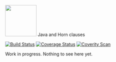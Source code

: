 <img src="http://jayhorn.github.io/jayhorn/images/rhino.png" height=100> Java and Horn clauses

[![Build Status](https://travis-ci.org/jayhorn/jayhorn.svg)](https://travis-ci.org/jayhorn/jayhorn)
[![Coverage Status](https://coveralls.io/repos/jayhorn/jayhorn/badge.svg?branch=master&service=github)](https://coveralls.io/github/jayhorn/jayhorn?branch=master)
[![Coverity Scan](https://scan.coverity.com/projects/6013/badge.svg)](https://scan.coverity.com/projects/6013)


Work in progress. Nothing to see here yet.
